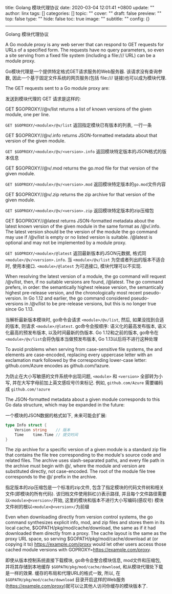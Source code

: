 title: Golang 模块代理协议
date: 2020-03-04 12:01:41 +0800
update: ""
author: linx
tags: []
categories: []
topic: ""
cover: ""
draft: false
preview: ""
top: false
type: ""
hide: false
toc: true
image: ""
subtitle: ""
config: {}


---


Golang 模块代理协议
<!--more-->

A Go module proxy is any web server that can respond to GET requests 
for URLs of a specified form. The requests have no query parameters, 
so even a site serving from a fixed file system (including a file:/// URL) 
can be a module proxy.

Go模块代理是一个提供特定格式GET请求服务的Web服务器. 
该请求没有查询参数, 因此一个基于固定文件系统的网页服务(包括 file:/// 链接)也可以成为模块代理.

The GET requests sent to a Go module proxy are:

发送到模块代理的 GET 请求是这样的:

GET $GOPROXY/<module>/@v/list returns a list of known versions of the given module, one per line.

`GET $GOPROXY/<module>/@v/list` 返回指定模块已有版本的列表, 一行一条

GET $GOPROXY/<module>/@v/<version>.info returns JSON-formatted metadata about that version of the given module.

`GET $GOPROXY/<module>/@v/<version>.info` 返回模块特定版本的JSON格式的版本信息

GET $GOPROXY/<module>/@v/<version>.mod returns the go.mod file for that version of the given module.

`GET $GOPROXY/<module>/@v/<version>.mod` 返回模块特定版本的`go.mod`文件内容

GET $GOPROXY/<module>/@v/<version>.zip returns the zip archive for that version of the given module.

`GET $GOPROXY/<module>/@v/<version>.zip` 返回模块特定版本的zip压缩包

GET $GOPROXY/<module>/@latest returns JSON-formatted metadata about the latest known version of the given module in the same format as <module>/@v/<version>.info. 
The latest version should be the version of the module the go command may use if <module>/@v/list is empty or no listed version is suitable. <module>/@latest is optional and may not be implemented by a module proxy.

`GET $GOPROXY/<module>/@latest`  返回最新版本的JSON元数据, 格式同 `<module>/@v/<version>.info`.
当 `<module>/@v/list` 为空或者列出的版本不适合时, 使用本接口.
`<module>/@latest` 为可选接口, 模块代理可以不实现.

When resolving the latest version of a module, the go command will request <module>/@v/list, then, if no suitable versions are found, <module>/@latest.
The go command prefers, in order: the semantically highest release version, the semantically highest pre-release version, and the chronologically most recent pseudo-version. 
In Go 1.12 and earlier, the go command considered pseudo-versions in <module>/@v/list to be pre-release versions, but this is no longer true since Go 1.13.

当解析最新版本模块时, go命令会请求 `<module>/@v/list`, 然后, 如果没找到合适的版本, 则请求 `<module>/@latest`.
go命令会按顺序: 语义化的最高发布版本, 语义化最高的预发布版本, 以及时间最新的伪版本.
Go 1.12和之前的版本, go命令在`<module>/@v/list`会将伪版本当做预发布版本, Go 1.13以后将不进行这种处理

To avoid problems when serving from case-sensitive file systems, the <module> and <version> elements are case-encoded, replacing every uppercase letter with an exclamation mark followed by the corresponding lower-case letter: github.com/Azure encodes as github.com/!azure.

为防止在大小写敏感的文件系统中出现问题, `<module>` 和 `<version>` 全部转为小写, 并在大写字母前加上英文感叹号(!)来标记. 例如, `github.com/Azure` 需要编码成 `github.com/!azure`

The JSON-formatted metadata about a given module corresponds to this Go data structure, which may be expanded in the future:

一个模块的JSON数据的格式如下, 未来可能会扩展:
```go
type Info struct {
    Version string    // 版本
    Time    time.Time // 提交时间
}
```

The zip archive for a specific version of a given module is a standard zip file that contains the file tree corresponding to the module's source code and related files. 
The archive uses slash-separated paths, and every file path in the archive must begin with <module>@<version>/, where the module and version are substituted directly, not case-encoded. 
The root of the module file tree corresponds to the <module>@<version>/ prefix in the archive.

指定版本的zip压缩包是一个标准的zip文件, 包含了指定模块的代码文件树和相关文件(即模块的所有代码). 
该归档文件使用斜杠(/)表示路径, 并且每个文件路径需要以`<module>@<version>/`开始, 这里的模块和版本不进行大小写编码(感叹号)
模块文件树的根以`<module>@<version>/`为前缀

Even when downloading directly from version control systems, the go command synthesizes explicit info, mod, and zip files and stores them in its local cache, $GOPATH/pkg/mod/cache/download, the same as if it had downloaded them directly from a proxy. 
The cache layout is the same as the proxy URL space, so serving $GOPATH/pkg/mod/cache/download at (or copying it to) https://example.com/proxy would let other users access those cached module versions with GOPROXY=https://example.com/proxy.

即使从版本控制系统直接下载模块, go命令会整合模块信息, mod文件和压缩包, 并将其存储到本地缓存 `$GOPATH/pkg/mod/cache/download`, 和从模块代理处下载是一样的效果.
缓存的布局和代理URL的格式一致, 所以, 在 `$GOPATH/pkg/mod/cache/download` 目录开启这样的Web服务(https://example.com/proxy)就可以让其他人访问你缓存的模块版本了.
